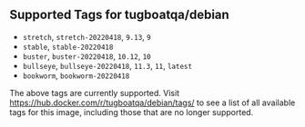 ## Supported Tags for tugboatqa/debian

* `stretch`, `stretch-20220418`, `9.13`, `9`
* `stable`, `stable-20220418`
* `buster`, `buster-20220418`, `10.12`, `10`
* `bullseye`, `bullseye-20220418`, `11.3`, `11`, `latest`
* `bookworm`, `bookworm-20220418`

The above tags are currently supported. Visit https://hub.docker.com/r/tugboatqa/debian/tags/ to see a list of all available tags for this image, including those that are no longer supported.
